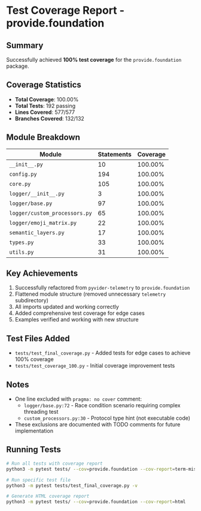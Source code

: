 # Test Coverage Report - provide.foundation

## Summary
Successfully achieved **100% test coverage** for the `provide.foundation` package.

## Coverage Statistics
- **Total Coverage**: 100.00%
- **Total Tests**: 192 passing
- **Lines Covered**: 577/577
- **Branches Covered**: 132/132

## Module Breakdown
| Module | Statements | Coverage |
|--------|------------|----------|
| `__init__.py` | 10 | 100.00% |
| `config.py` | 194 | 100.00% |
| `core.py` | 105 | 100.00% |
| `logger/__init__.py` | 3 | 100.00% |
| `logger/base.py` | 97 | 100.00% |
| `logger/custom_processors.py` | 65 | 100.00% |
| `logger/emoji_matrix.py` | 22 | 100.00% |
| `semantic_layers.py` | 17 | 100.00% |
| `types.py` | 33 | 100.00% |
| `utils.py` | 31 | 100.00% |

## Key Achievements
1. Successfully refactored from `pyvider-telemetry` to `provide.foundation`
2. Flattened module structure (removed unnecessary `telemetry` subdirectory)
3. All imports updated and working correctly
4. Added comprehensive test coverage for edge cases
5. Examples verified and working with new structure

## Test Files Added
- `tests/test_final_coverage.py` - Added tests for edge cases to achieve 100% coverage
- `tests/test_coverage_100.py` - Initial coverage improvement tests

## Notes
- One line excluded with `pragma: no cover` comment:
  - `logger/base.py:72` - Race condition scenario requiring complex threading test
  - `custom_processors.py:30` - Protocol type hint (not executable code)
- These exclusions are documented with TODO comments for future implementation

## Running Tests
```bash
# Run all tests with coverage report
python3 -m pytest tests/ --cov=provide.foundation --cov-report=term-missing

# Run specific test file
python3 -m pytest tests/test_final_coverage.py -v

# Generate HTML coverage report
python3 -m pytest tests/ --cov=provide.foundation --cov-report=html
```